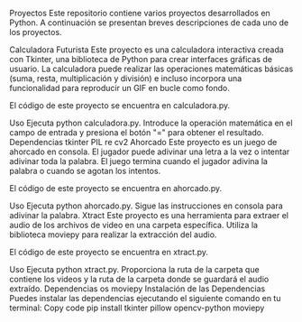 Proyectos
Este repositorio contiene varios proyectos desarrollados en Python. A continuación se presentan breves descripciones de cada uno de los proyectos.

Calculadora Futurista
Este proyecto es una calculadora interactiva creada con Tkinter, una biblioteca de Python para crear interfaces gráficas de usuario. La calculadora puede realizar las operaciones matemáticas básicas (suma, resta, multiplicación y división) e incluso incorpora una funcionalidad para reproducir un GIF en bucle como fondo.

El código de este proyecto se encuentra en calculadora.py.

Uso
Ejecuta python calculadora.py.
Introduce la operación matemática en el campo de entrada y presiona el botón "=" para obtener el resultado.
Dependencias
tkinter
PIL
re
cv2
Ahorcado
Este proyecto es un juego de ahorcado en consola. El jugador puede adivinar una letra a la vez o intentar adivinar toda la palabra. El juego termina cuando el jugador adivina la palabra o cuando se agotan los intentos.

El código de este proyecto se encuentra en ahorcado.py.

Uso
Ejecuta python ahorcado.py.
Sigue las instrucciones en consola para adivinar la palabra.
Xtract
Este proyecto es una herramienta para extraer el audio de los archivos de video en una carpeta específica. Utiliza la biblioteca moviepy para realizar la extracción del audio.

El código de este proyecto se encuentra en xtract.py.

Uso
Ejecuta python xtract.py.
Proporciona la ruta de la carpeta que contiene los videos y la ruta de la carpeta donde se guardará el audio extraído.
Dependencias
os
moviepy
Instalación de las Dependencias
Puedes instalar las dependencias ejecutando el siguiente comando en tu terminal:
Copy code
pip install tkinter pillow opencv-python moviepy
